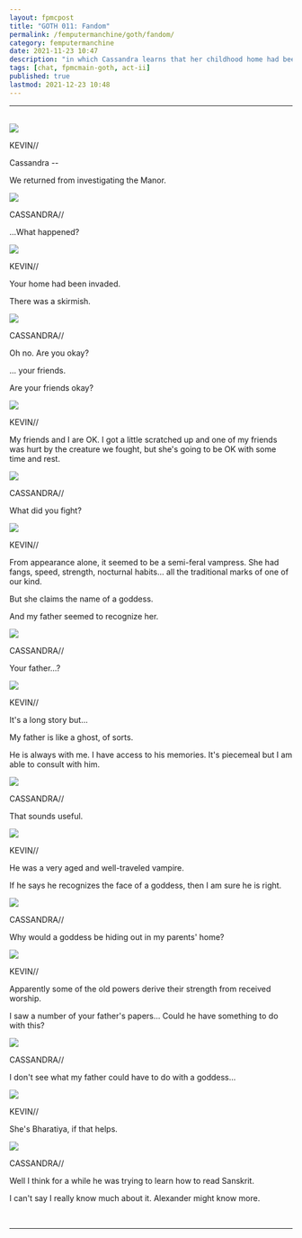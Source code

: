 ```yaml
---
layout: fpmcpost
title: "GOTH 011: Fandom"
permalink: /femputermanchine/goth/fandom/
category: femputermanchine
date: 2021-11-23 10:47
description: "in which Cassandra learns that her childhood home had been invaded"
tags: [chat, fpmcmain-goth, act-ii]
published: true
lastmod: 2021-12-23 10:48
---
```

[//]: # ( 12/23/21  -added)

*****
<br>
<div class="chat-box">
<img src="{{ site.url }}/assets/tb/kevin-bluecoat.jpg" class="chat-portrait" />
<p class="ppl-sez">KEVIN//</p>
<p class="ppl-sez">Cassandra --</p>
<p class="ppl-sez">We returned from investigating the Manor.</p>
</div>

<div class="chat-box">
<img src="{{ site.url }}/assets/tb/cassandragoth.jpg" class="chat-portrait" />
<p class="ppl-sez">CASSANDRA//</p>
<p class="ppl-sez">...What happened?</p>
</div>

<div class="chat-box">
<img src="{{ site.url }}/assets/tb/kevin-bluecoat.jpg" class="chat-portrait" />
<p class="ppl-sez">KEVIN//</p>
<p class="ppl-sez">Your home had been invaded.</p>
<p class="ppl-sez">There was a skirmish.</p>
</div>

<div class="chat-box">
<img src="{{ site.url }}/assets/tb/cassandragoth.jpg" class="chat-portrait" />
<p class="ppl-sez">CASSANDRA//</p>
<p class="ppl-sez">Oh no. Are you okay?</p>
<p class="ppl-sez">... your friends.</p>
<p class="ppl-sez">Are your friends okay?</p>
</div>

<div class="chat-box">
<img src="{{ site.url }}/assets/tb/kevin-bluecoat.jpg" class="chat-portrait" />
<p class="ppl-sez">KEVIN//</p>
<p class="ppl-sez">My friends and I are OK. I got a little scratched up and one of my friends was hurt by the creature we fought, but she's going to be OK with some time and rest.</p>
</div>

<div class="chat-box">
<img src="{{ site.url }}/assets/tb/cassandragoth.jpg" class="chat-portrait" />
<p class="ppl-sez">CASSANDRA//</p>
<p class="ppl-sez">What did you fight?</p>
</div>

<div class="chat-box">
<img src="{{ site.url }}/assets/tb/kevin-bluecoat.jpg" class="chat-portrait" />
<p class="ppl-sez">KEVIN//</p>
<p class="ppl-sez">From appearance alone, it seemed to be a semi-feral vampress. She had fangs, speed, strength, nocturnal habits... all the traditional marks of one of our kind.</p>
<p class="ppl-sez">But she claims the name of a goddess.</p>
<p class="ppl-sez">And my father seemed to recognize her.</p>
</div>

<div class="chat-box">
<img src="{{ site.url }}/assets/tb/cassandragoth.jpg" class="chat-portrait" />
<p class="ppl-sez">CASSANDRA//</p>
<p class="ppl-sez">Your father...?</p>
</div>

<div class="chat-box">
<img src="{{ site.url }}/assets/tb/kevin-bluecoat.jpg" class="chat-portrait" />
<p class="ppl-sez">KEVIN//</p>
<p class="ppl-sez">It's a long story but...</p>
<p class="ppl-sez">My father is like a ghost, of sorts.</p>
<p class="ppl-sez">He is always with me. I have access to his memories. It's piecemeal but I am able to consult with him.</p>
</div>

<div class="chat-box">
<img src="{{ site.url }}/assets/tb/cassandragoth.jpg" class="chat-portrait" />
<p class="ppl-sez">CASSANDRA//</p>
<p class="ppl-sez">That sounds useful.</p>
</div>

<div class="chat-box">
<img src="{{ site.url }}/assets/tb/kevin-bluecoat.jpg" class="chat-portrait" />
<p class="ppl-sez">KEVIN//</p>
<p class="ppl-sez">He was a very aged and well-traveled vampire.</p>
<p class="ppl-sez">If he says he recognizes the face of a goddess, then I am sure he is right.</p>
</div>

<div class="chat-box">
<img src="{{ site.url }}/assets/tb/cassandragoth.jpg" class="chat-portrait" />
<p class="ppl-sez">CASSANDRA//</p>
<p class="ppl-sez">Why would a goddess be hiding out in my parents' home?</p>
</div>

<div class="chat-box">
<img src="{{ site.url }}/assets/tb/kevin-bluecoat.jpg" class="chat-portrait" />
<p class="ppl-sez">KEVIN//</p>
<p class="ppl-sez">Apparently some of the old powers derive their strength from received worship.</p>
<p class="ppl-sez">I saw a number of your father's papers... Could he have something to do with this?</p>
</div>

<div class="chat-box">
<img src="{{ site.url }}/assets/tb/cassandragoth.jpg" class="chat-portrait" />
<p class="ppl-sez">CASSANDRA//</p>
<p class="ppl-sez">I don't see what my father could have to do with a goddess...</p>
</div>

<div class="chat-box">
<img src="{{ site.url }}/assets/tb/kevin-bluecoat.jpg" class="chat-portrait" />
<p class="ppl-sez">KEVIN//</p>
<p class="ppl-sez">She's Bharatiya, if that helps.</p>
</div>

<div class="chat-box">
<img src="{{ site.url }}/assets/tb/cassandragoth.jpg" class="chat-portrait" />
<p class="ppl-sez">CASSANDRA//</p>
<p class="ppl-sez">Well I think for a while he was trying to learn how to read Sanskrit.</p>
<p class="ppl-sez">I can't say I really know much about it. Alexander might know more.</p>
</div>
<br>

*****

